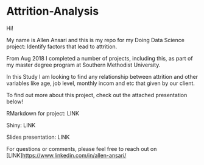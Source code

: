 # Attrition-Analysis

Hi!

My name is Allen Ansari and this is my repo for my Doing Data Science project: Identify factors that lead to attrition.

From Aug 2018  I completed a number of projects, including this, as part of my master degree program at Southern Methodist University.

In this Study I am looking to find any relationship between attrition and other variables like age, job level, monthly incom and etc that given by our client.

To find out more about this project, check out the attached presentation below!

RMarkdown for project: LINK

Shiny: LINK

Slides presentation: LINK

For questions or comments, please feel free to reach out on [LINK]https://www.linkedin.com/in/allen-ansari/
